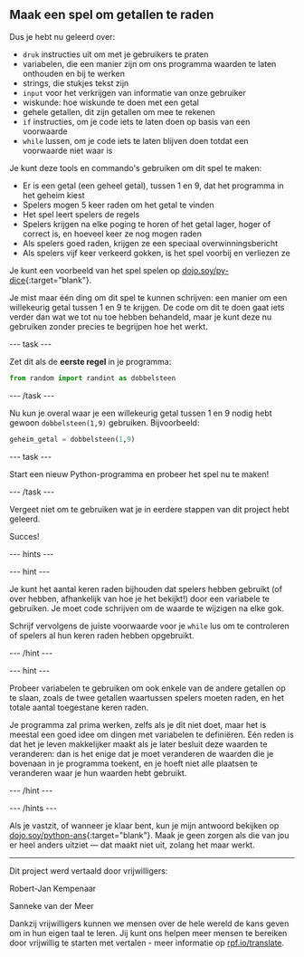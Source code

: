 ## Maak een spel om getallen te raden

Dus je hebt nu geleerd over:
  * `druk` instructies uit om met je gebruikers te praten
  * variabelen, die een manier zijn om ons programma waarden te laten onthouden en bij te werken
  * strings, die stukjes tekst zijn
  * `input` voor het verkrijgen van informatie van onze gebruiker
  * wiskunde: hoe wiskunde te doen met een getal
  * gehele getallen, dit zijn getallen om mee te rekenen
  * `if` instructies, om je code iets te laten doen op basis van een voorwaarde
  * `while` lussen, om je code iets te laten blijven doen totdat een voorwaarde niet waar is

Je kunt deze tools en commando's gebruiken om dit spel te maken:
  * Er is een getal (een geheel getal), tussen 1 en 9, dat het programma in het geheim kiest
  * Spelers mogen 5 keer raden om het getal te vinden
  * Het spel leert spelers de regels
  * Spelers krijgen na elke poging te horen of het getal lager, hoger of correct is, en hoeveel keer ze nog mogen raden
  * Als spelers goed raden, krijgen ze een speciaal overwinningsbericht
  * Als spelers vijf keer verkeerd gokken, is het spel voorbij en verliezen ze

Je kunt een voorbeeld van het spel spelen op [dojo.soy/py-dice](http://dojo.soy/py-dice){:target="blank"}.

Je mist maar één ding om dit spel te kunnen schrijven: een manier om een willekeurig getal tussen 1 en 9 te krijgen. De code om dit te doen gaat iets verder dan wat we tot nu toe hebben behandeld, maar je kunt deze nu gebruiken zonder precies te begrijpen hoe het werkt.

--- task ---

Zet dit als de **eerste regel** in je programma:

```python
from random import randint as dobbelsteen
```

--- /task ---

Nu kun je overal waar je een willekeurig getal tussen 1 en 9 nodig hebt gewoon `dobbelsteen(1,9)` gebruiken. Bijvoorbeeld:

```python
geheim_getal = dobbelsteen(1,9)
```

--- task ---

Start een nieuw Python-programma en probeer het spel nu te maken!

--- /task ---

Vergeet niet om te gebruiken wat je in eerdere stappen van dit project hebt geleerd.

Succes!

--- hints ---


--- hint ---

Je kunt het aantal keren raden bijhouden dat spelers hebben gebruikt (of over hebben, afhankelijk van hoe je het bekijkt!) door een variabele te gebruiken. Je moet code schrijven om de waarde te wijzigen na elke gok.

Schrijf vervolgens de juiste voorwaarde voor je `while` lus om te controleren of spelers al hun keren raden hebben opgebruikt.

--- /hint ---

--- hint ---

Probeer variabelen te gebruiken om ook enkele van de andere getallen op te slaan, zoals de twee getallen waartussen spelers moeten raden, en het totale aantal toegestane keren raden.

Je programma zal prima werken, zelfs als je dit niet doet, maar het is meestal een goed idee om dingen met variabelen te definiëren. Eén reden is dat het je leven makkelijker maakt als je later besluit deze waarden te veranderen: dan is het enige dat je moet veranderen de waarden die je bovenaan in je programma toekent, en je hoeft niet alle plaatsen te veranderen waar je hun waarden hebt gebruikt.

--- /hint ---

--- /hints ---

Als je vastzit, of wanneer je klaar bent, kun je mijn antwoord bekijken op [dojo.soy/python-ans](http://dojo.soy/python-ans){:target="blank"}. Maak je geen zorgen als die van jou er heel anders uitziet — dat maakt niet uit, zolang het maar werkt.


***
Dit project werd vertaald door vrijwilligers:

Robert-Jan Kempenaar

Sanneke van der Meer

Dankzij vrijwilligers kunnen we mensen over de hele wereld de kans geven om in hun eigen taal te leren. Jij kunt ons helpen meer mensen te bereiken door vrijwillig te starten met vertalen - meer informatie op [rpf.io/translate](https://rpf.io/translate).